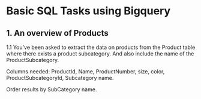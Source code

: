 # Basic SQL Tasks using Bigquery

## 1. An overview of Products

1.1 You’ve been asked to extract the data on products from the Product table where there exists a product subcategory. And also include the name of the ProductSubcategory.


Columns needed: ProductId, Name, ProductNumber, size, color, ProductSubcategoryId, Subcategory name.

Order results by SubCategory name.
